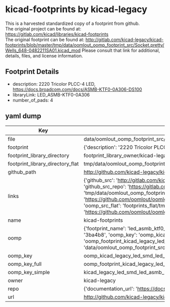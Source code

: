 # kicad-footprints by kicad-legacy  
This is a harvested standardized copy of a footprint from github.  
The original project can be found at:  
https://gitlab.com/kicad/libraries/kicad-footprints  
The original footprint can be found at:
http://gitlab.com/kicad-legacy/kicad-footprints/blob/master/tmp/data/oomlout_oomp_footprint_src/Socket.pretty/Wells_648-0482211SA01.kicad_mod
Please consult that link for additional, details, files, and license information.  
## Footprint Details
* description: 2220 Tricolor PLCC-4 LED, https://docs.broadcom.com/docs/ASMB-KTF0-0A306-DS100  
* libraryLink: LED_ASMB-KTF0-0A306  
* number_of_pads: 4  
## yaml dump  
| Key | Value |  
| --- | --- |  
| file | data/oomlout_oomp_footprint_src/kicad-footprints/LED_SMD.pretty/LED_ASMB-KTF0-0A306.kicad_mod |  
| footprint | {'description': '2220 Tricolor PLCC-4 LED, https://docs.broadcom.com/docs/ASMB-KTF0-0A306-DS100', 'libraryLink': 'LED_ASMB-KTF0-0A306', 'number_of_pads': 4} |  
| footprint_library_directory | footprint_library_owner/kicad-legacy_kicad-footprints |  
| footprint_library_directory_flat | tmp/data/oomlout_oomp_footprint_src/footprints_flat/kicad_legacy_led_smd_led_asmb_ktf0_0a306/working |  
| github_path | http://github.com/kicad-legacy/kicad-footprints/blob/master/tmp/data/oomlout_oomp_footprint_src/LED_SMD.pretty/LED_ASMB-KTF0-0A306.kicad_mod |  
| links | {'github_src': 'http://gitlab.com/kicad-legacy/kicad-footprints/blob/master/tmp/data/oomlout_oomp_footprint_src/Socket.pretty/Wells_648-0482211SA01.kicad_mod', 'github_src_repo': 'https://gitlab.com/kicad/libraries/kicad-footprints', 'oomp_bot': 'tmp/data/oomlout_oomp_footprint_src/footprints/kicad_legacy_led_smd_led_asmb_ktf0_0a306/working', 'oomp_bot_github': 'https://github.com/oomlout/oomlout_oomp_footprint_bot/tree/main/tmp/data/oomlout_oomp_footprint_src/footprints/kicad_legacy_led_smd_led_asmb_ktf0_0a306/working', 'oomp_src_flat': 'footprints_flat/tmp/data/oomlout_oomp_footprint_src/footprints_flat/kicad_legacy_led_smd_led_asmb_ktf0_0a306/working', 'oomp_src_flat_github': 'https://github.com/oomlout/oomlout_oomp_footprint_src/tree/main/tmp/data/oomlout_oomp_footprint_src/footprints_flat/kicad_legacy_led_smd_led_asmb_ktf0_0a306/working'} |  
| name | kicad-footprints |  
| oomp | {'footprint_name': 'led_asmb_ktf0_0a306', 'library_name': 'led_smd', 'md5': '3ba4b8cad69f376d0598737888f6e41d', 'md5_10': '3ba4b8cad6', 'md5_5': '3ba4b', 'md5_6': '3ba4b8', 'oomp_key': 'oomp_kicad_legacy_led_smd_led_asmb_ktf0_0a306', 'oomp_key_extra': 'oomp_footprint_kicad_legacy_led_smd_led_asmb_ktf0_0a306', 'oomp_key_full': 'oomp_footprint_kicad_legacy_led_smd_led_asmb_ktf0_0a306_3ba4b8', 'oomp_key_simple': 'kicad_legacy_led_smd_led_asmb_ktf0_0a306', 'original_filename': 'data/oomlout_oomp_footprint_src/kicad-footprints/LED_SMD.pretty/LED_ASMB-KTF0-0A306.kicad_mod', 'owner_name': 'kicad_legacy'} |  
| oomp_key | oomp_kicad_legacy_led_smd_led_asmb_ktf0_0a306 |  
| oomp_key_full | oomp_footprint_kicad_legacy_led_smd_led_asmb_ktf0_0a306 |  
| oomp_key_simple | kicad_legacy_led_smd_led_asmb_ktf0_0a306 |  
| owner | kicad-legacy |  
| repo | {'documentation_url': 'https://docs.github.com/rest/repos/repos#get-a-repository', 'message': 'Not Found'} |  
| url | http://github.com/kicad-legacy/kicad-footprints |  


